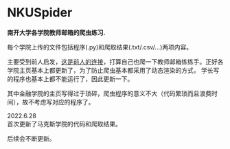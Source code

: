 # NKUSpider
**南开大学各学院教师邮箱的爬虫练习.**<br>

每个学院上传的文件包括程序(.py)和爬取结果(.txt/.csv/...)两项内容。

主要受到前人启发，[这是前人的连接](https://github.com/lvwuwei/NKU-spider)，打算自己也爬一下教师邮箱练练手。正好各学院主页基本上都更新了，为了防止爬虫基本都采用了动态渲染的方式，
学长写的程序也基本上都不能运行了，因此更新一下。

其中金融学院的主页写得过于琐碎，爬虫程序的意义不大（代码繁琐而且浪费时间），故不考虑写对应的程序了。

2022.6.28<br>
首次更新了马克斯学院的代码和爬取结果。


后续会不断更新。
